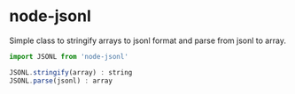# node-jsonl

Simple class to stringify arrays to jsonl format and parse from jsonl to array.

```js
import JSONL from 'node-jsonl'

JSONL.stringify(array) : string
JSONL.parse(jsonl) : array
```
